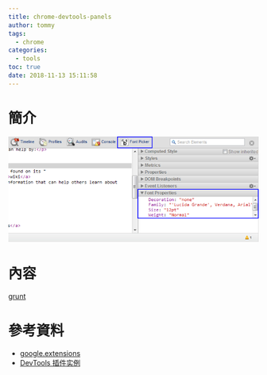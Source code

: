 ```yaml
---
title: chrome-devtools-panels
author: tommy
tags:
  - chrome
categories:
  - tools
toc: true
date: 2018-11-13 15:11:58
---
```


# 簡介

![google](../images/devtools-panels.png)


<!--more-->
# 內容

[grunt](https://github.com/vladikoff/grunt-devtools)



# 參考資料
- [google.extensions](https://developer.chrome.com/extensions/devtools_panels)
- [DevTools 插件实例](http://wiki.jikexueyuan.com/project/chrome-devtools/devTools-extensions-api-sample-devtools-extensions.html)

